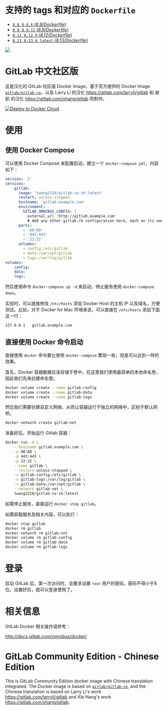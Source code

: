# 支持的 tags 和对应的 `Dockerfile`

- [`8.8`, `8.8.6` (*8.8/Dockerfile*)](https://github.com/twang2218/gitlab-ce-zh/blob/master/8.8/Dockerfile)
- [`8.9`, `8.9.11` (*8.9/Dockerfile*)](https://github.com/twang2218/gitlab-ce-zh/blob/master/8.9/Dockerfile)
- [`8.12`, `8.12.9` (*8.12/Dockerfile*)](https://github.com/twang2218/gitlab-ce-zh/blob/master/8.12/Dockerfile)
- [`8.13`, `8.13.6`, `latest` (*8.13/Dockerfile*)](https://github.com/twang2218/gitlab-ce-zh/blob/master/8.13/Dockerfile)

[![](https://images.microbadger.com/badges/image/twang2218/gitlab-ce-zh.svg)](http://microbadger.com/images/twang2218/gitlab-ce-zh "Get your own image badge on microbadger.com")

# GitLab 中文社区版

这是汉化的 GitLab 社区版 Docker Image，基于官方提供的 Docker Image  [`gitlab/gitlab-ce`](https://hub.docker.com/r/gitlab/gitlab-ce/)，以及 Larry Li 的汉化 <https://gitlab.com/larryli/gitlab> 和 谢航 的汉化 <https://gitlab.com/xhang/gitlab> 而制作。

[![Deploy to Docker Cloud](https://files.cloud.docker.com/images/deploy-to-dockercloud.svg)](https://cloud.docker.com/stack/deploy/?repo=https://github.com/twang2218/gitlab-ce-zh)

# 使用

## 使用 Docker Compose

可以使用 Docker Compose 来配置启动，建立一个 `docker-compose.yml`，内容如下：

```yml
version: '2'
services:
    gitlab:
      image: 'twang2218/gitlab-ce-zh:latest'
      restart: unless-stopped
      hostname: 'gitlab.example.com'
      environment:
        GITLAB_OMNIBUS_CONFIG: |
          external_url 'http://gitlab.example.com'
          # Add any other gitlab.rb configuration here, each on its own line
      ports:
        - '80:80'
        - '443:443'
        - '22:22'
      volumes:
        - config:/etc/gitlab
        - data:/var/opt/gitlab
        - logs:/var/log/gitlab
volumes:
    config:
    data:
    logs:
```

然后使用命令 `docker-compose up -d` 来启动，停止服务使用 `docker-compose down`。

实验时，可以直接修改 `/etc/hosts` 添加 Docker Host 的主机 IP 以及域名，方便测试。比如，对于 Docker for Mac 环境来说，可以直接在 `/etc/hosts` 添加下面这一行：

```bash
127.0.0.1   gitlab.example.com
```

## 直接使用 Docker 命令启动

直接使用 `docker` 命令要比使用 `docker-compose` 繁琐一些，但是可以达到一样的效果。

首先，Docker 容器数据应该存储于卷中，在这里我们使用最简单的本地命名卷，因此我们先来创建命名卷。

```bash
docker volume create --name gitlab-config
docker volume create --name gitlab-data
docker volume create --name gitlab-logs
```

然后我们需要创建自定义网络，从而让容器运行于独立的网络中，区别于默认网桥。

```bash
docker network create gitlab-net
```

准备好后，开始运行 Gitlab 容器：

```bash
docker run -d \
    --hostname gitlab.example.com \
    -p 80:80 \
    -p 443:443 \
    -p 22:22 \
    --name gitlab \
    --restart unless-stopped \
    -v gitlab-config:/etc/gitlab \
    -v gitlab-logs:/var/log/gitlab \
    -v gitlab-data:/var/opt/gitlab \
    --network gitlab-net \
    twang2218/gitlab-ce-zh:latest
```

如需停止服务，直接运行 `docker stop gitlab`。

如需卸载服务及相关内容，可以执行：

```bash
docker stop gitlab
docker rm gitlab
docker network rm gitlab-net
docker volume rm gitlab-config
docker volume rm gitlab-data
docker volume rm gitlab-logs
```

# 登录

启动 GitLab 后，第一次访问时，会要求设置 `root` 用户的密码，密码不得小于8位。设置好后，就可以登录使用了。

# 相关信息

GitLab Docker 相关操作请参考：

<http://docs.gitlab.com/omnibus/docker/>

# GitLab Community Edition - Chinese Edition

This is GitLab Community Edition docker image with Chinese translation integrated. The Docker image is based on [`gitlab/gitlab-ce`](https://hub.docker.com/r/gitlab/gitlab-ce/), and the Chinese translation is based on Larry Li's work <https://gitlab.com/larryli/gitlab> and Xie Hang's work <https://gitlab.com/xhang/gitlab>.
